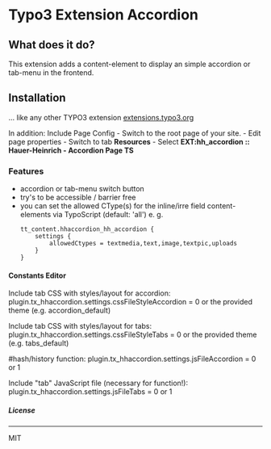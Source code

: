 # Typo3 Extension Accordion

## What does it do?

This extension adds a content-element to display an simple accordion or tab-menu in the frontend.

## Installation

... like any other TYPO3 extension [extensions.typo3.org](https://extensions.typo3.org/extension/hh_video_extender/ "TYPO3 Extension Repository")

In addition: Include Page Config
    - Switch to the root page of your site.
    - Edit page properties
    - Switch to tab **Resources**
    - Select **EXT:hh_accordion :: Hauer-Heinrich - Accordion Page TS**

### Features
- accordion or tab-menu switch button
- try's to be accessible / barrier free
- you can set the allowed CType(s) for the inline/irre field content-elements via TypoScript (default: 'all') e. g.
    ```
    tt_content.hhaccordion_hh_accordion {
        settings {
            allowedCtypes = textmedia,text,image,textpic,uploads
        }
    }
    ```

#### Constants Editor
Include tab CSS with styles/layout for accordion:
plugin.tx_hhaccordion.settings.cssFileStyleAccordion = 0 or the provided theme (e.g. accordion_default)

Include tab CSS with styles/layout for tabs:
plugin.tx_hhaccordion.settings.cssFileStyleTabs = 0 or the provided theme (e.g. tabs_default)

#hash/history function:
plugin.tx_hhaccordion.settings.jsFileAccordion = 0 or 1

Include "tab" JavaScript file (necessary for function!):
plugin.tx_hhaccordion.settings.jsFileTabs = 0 or 1


##### License
----
MIT
